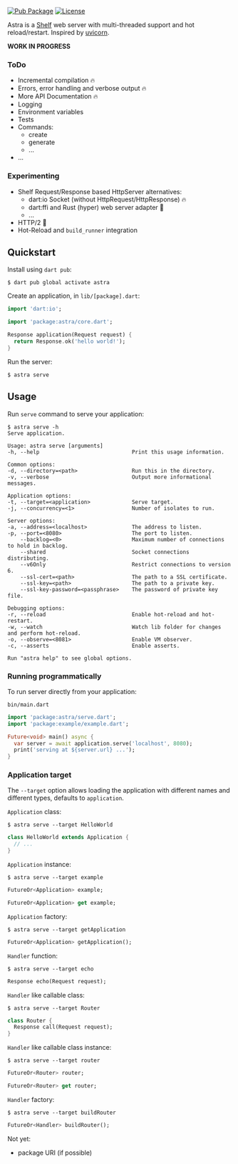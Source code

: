 [![Pub Package](https://img.shields.io/pub/v/astra.svg)](https://pub.dev/packages/astra)
[![License](https://img.shields.io/badge/License-MIT-blue.svg)](LICENSE)

Astra is a [Shelf][shelf] web server with multi-threaded support and hot reload/restart. Inspired by [uvicorn][uvicorn].

**WORK IN PROGRESS**

### ToDo
- Incremental compilation 🔥
- Errors, error handling and verbose output 🔥
- More API Documentation 🔥
- Logging
- Environment variables
- Tests
- Commands:
  - create
  - generate
  - ...
- ...

### Experimenting
- Shelf Request/Response based HttpServer alternatives:
  - dart:io Socket (without HttpRequest/HttpResponse) 🔥
  - dart:ffi and Rust (hyper) web server adapter 🤔
  - ...
- HTTP/2 🤔
- Hot-Reload and `build_runner` integration

## Quickstart

Install using `dart pub`:

```console
$ dart pub global activate astra
```

Create an application, in `lib/[package].dart`:

```dart
import 'dart:io';

import 'package:astra/core.dart';

Response application(Request request) {
  return Response.ok('hello world!');
}
```

Run the server:

```console
$ astra serve
```

## Usage

Run `serve` command to serve your application:

```console
$ astra serve -h
Serve application.

Usage: astra serve [arguments]
-h, --help                             Print this usage information.

Common options:
-d, --directory=<path>                 Run this in the directory.
-v, --verbose                          Output more informational messages.

Application options:
-t, --target=<application>             Serve target.
-j, --concurrency=<1>                  Number of isolates to run.

Server options:
-a, --address=<localhost>              The address to listen.
-p, --port=<8080>                      The port to listen.
    --backlog=<0>                      Maximum number of connections to hold in backlog.
    --shared                           Socket connections distributing.
    --v6Only                           Restrict connections to version 6.
    --ssl-cert=<path>                  The path to a SSL certificate.
    --ssl-key=<path>                   The path to a private key.
    --ssl-key-password=<passphrase>    The password of private key file.

Debugging options:
-r, --reload                           Enable hot-reload and hot-restart.
-w, --watch                            Watch lib folder for changes and perform hot-reload.
-o, --observe=<8081>                   Enable VM observer.
-c, --asserts                          Enable asserts.

Run "astra help" to see global options.
```

### Running programmatically

To run server directly from your application:

`bin/main.dart`

```dart
import 'package:astra/serve.dart';
import 'package:example/example.dart';

Future<void> main() async {
  var server = await application.serve('localhost', 8080);
  print('serving at ${server.url} ...');
}
```

### Application target

The `--target` option allows loading the application with different names and different types, defaults to `application`.

`Application` class:
```console
$ astra serve --target HelloWorld
```
```dart
class HelloWorld extends Application {
  // ...
}
```

`Application` instance:
```console
$ astra serve --target example
```
```dart
FutureOr<Application> example;

FutureOr<Application> get example;
```

`Application` factory:
```console
$ astra serve --target getApplication
```
```dart
FutureOr<Application> getApplication();
```

`Handler` function:
```console
$ astra serve --target echo
```
```dart
Response echo(Request request);
```

`Handler` like callable class:
```console
$ astra serve --target Router
```
```dart
class Router {
  Response call(Request request);
}
```

`Handler` like callable class instance:
```console
$ astra serve --target router
```
```dart
FutureOr<Router> router;

FutureOr<Router> get router;
```

`Handler` factory:
```console
$ astra serve --target buildRouter
```
```dart
FutureOr<Handler> buildRouter();
```

Not yet:
- package URI (if possible)

[shelf]: https://github.com/dart-lang/shelf
[uvicorn]: https://github.com/encode/uvicorn
[path]: https://dart.dev/tools/pub/cmd/pub-global#running-a-script-from-your-path
